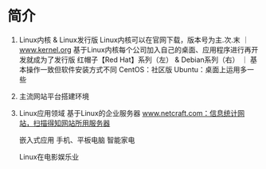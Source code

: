 # 简介
1. Linux内核 & Linux发行版
    Linux内核可以在官网下载，版本号为主.次.末
    ｜ www.kernel.org
    基于Linux内核每个公司加入自己的桌面、应用程序进行再开发就成为了发行版
        红帽子【Red Hat】系列（左） & Debian系列（右）
        ｜ 基本操作一致但软件安装方式不同
            CentOS：社区版
            Ubuntu：桌面上运用多一些



2. 主流网站平台搭建环境
3. Linux应用领域
    基于Linux的企业服务器
        www.netcraft.com：信息统计网站，扫描得知网站所用服务器

    嵌入式应用
        手机、平板电脑
        智能家电

    Linux在电影娱乐业

